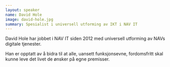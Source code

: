 ```yaml
---
layout: speaker
name: David Hole
image: david-hole.jpg
summary: Spesialist i universell utforming av IKT i NAV IT
---
```


David Hole har jobbet i NAV IT siden 2012 med universell utforming av NAVs digitale tjenester.

Han er opptatt av å bidra til at alle, uansett funksjonsevne, fordomsfritt skal kunne leve det livet de ønsker på egne premisser.
